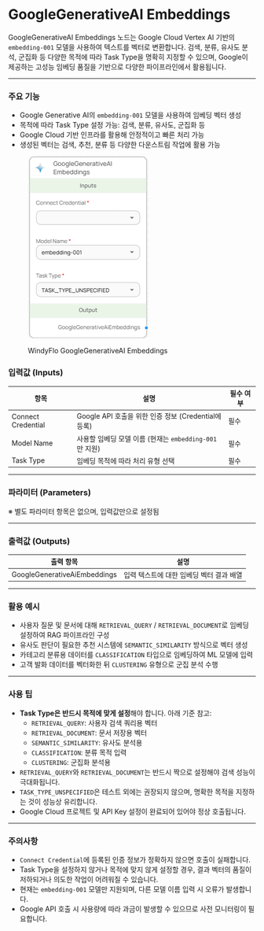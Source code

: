 # GoogleGenerativeAI Embeddings

GoogleGenerativeAI Embeddings 노드는 Google Cloud Vertex AI 기반의 `embedding-001` 모델을 사용하여 텍스트를 벡터로 변환합니다. 검색, 분류, 유사도 분석, 군집화 등 다양한 목적에 따라 Task Type을 명확히 지정할 수 있으며, Google이 제공하는 고성능 임베딩 품질을 기반으로 다양한 파이프라인에서 활용됩니다.

***

### 주요 기능

* Google Generative AI의 `embedding-001` 모델을 사용하여 임베딩 벡터 생성
* 목적에 따라 Task Type 설정 가능: 검색, 분류, 유사도, 군집화 등
* Google Cloud 기반 인프라를 활용해 안정적이고 빠른 처리 가능
* 생성된 벡터는 검색, 추천, 분류 등 다양한 다운스트림 작업에 활용 가능

<figure><img src="../../../.gitbook/assets/스크린샷 2025-05-13 170222.png" alt=""><figcaption><p>WindyFlo GoogleGenerativeAI Embeddings</p></figcaption></figure>

### 입력값 (Inputs)

| 항목                 | 설명                                       | 필수 여부 |
| ------------------ | ---------------------------------------- | ----- |
| Connect Credential | Google API 호출을 위한 인증 정보 (Credential에 등록) | 필수    |
| Model Name         | 사용할 임베딩 모델 이름 (현재는 `embedding-001`만 지원)  | 필수    |
| Task Type          | 임베딩 목적에 따라 처리 유형 선택                      | 필수    |

***

### 파라미터 (Parameters)

※ 별도 파라미터 항목은 없으며, 입력값만으로 설정됨

***

### 출력값 (Outputs)

| 출력 항목                        | 설명                      |
| ---------------------------- | ----------------------- |
| GoogleGenerativeAiEmbeddings | 입력 텍스트에 대한 임베딩 벡터 결과 배열 |

***

### 활용 예시

* 사용자 질문 및 문서에 대해 `RETRIEVAL_QUERY` / `RETRIEVAL_DOCUMENT`로 임베딩 설정하여 RAG 파이프라인 구성
* 유사도 판단이 필요한 추천 시스템에 `SEMANTIC_SIMILARITY` 방식으로 벡터 생성
* 카테고리 분류용 데이터를 `CLASSIFICATION` 타입으로 임베딩하여 ML 모델에 입력
* 고객 발화 데이터를 벡터화한 뒤 `CLUSTERING` 유형으로 군집 분석 수행

***

### 사용 팁

* **Task Type은 반드시 목적에 맞게 설정**해야 합니다. 아래 기준 참고:
  * `RETRIEVAL_QUERY`: 사용자 검색 쿼리용 벡터
  * `RETRIEVAL_DOCUMENT`: 문서 저장용 벡터
  * `SEMANTIC_SIMILARITY`: 유사도 분석용
  * `CLASSIFICATION`: 분류 목적 입력
  * `CLUSTERING`: 군집화 분석용
* `RETRIEVAL_QUERY`와 `RETRIEVAL_DOCUMENT`는 반드시 짝으로 설정해야 검색 성능이 극대화됩니다.
* `TASK_TYPE_UNSPECIFIED`은 테스트 외에는 권장되지 않으며, 명확한 목적을 지정하는 것이 성능상 유리합니다.
* Google Cloud 프로젝트 및 API Key 설정이 완료되어 있어야 정상 호출됩니다.

***

### 주의사항

* `Connect Credential`에 등록된 인증 정보가 정확하지 않으면 호출이 실패합니다.
* Task Type을 설정하지 않거나 목적에 맞지 않게 설정할 경우, 결과 벡터의 품질이 저하되거나 의도한 작업이 어려워질 수 있습니다.
* 현재는 `embedding-001` 모델만 지원되며, 다른 모델 이름 입력 시 오류가 발생합니다.
* Google API 호출 시 사용량에 따라 과금이 발생할 수 있으므로 사전 모니터링이 필요합니다.
